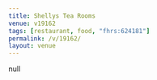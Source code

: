 ```yaml
---
title: Shellys Tea Rooms
venue: v19162
tags: [restaurant, food, "fhrs:624181"]
permalink: /v/19162/
layout: venue
---
```

null